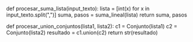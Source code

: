 def procesar_suma_lista(input_texto):
    lista = [int(x) for x in input_texto.split(",")]
    suma, pasos = suma_lineal(lista)
    return suma, pasos

def procesar_union_conjuntos(lista1, lista2):
    c1 = Conjunto(lista1)
    c2 = Conjunto(lista2)
    resultado = c1.union(c2)
    return str(resultado)
